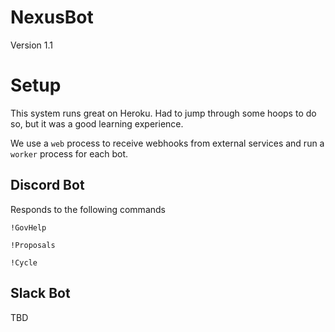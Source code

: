# NexusBot

Version 1.1


# Setup

This system runs great on Heroku. Had to jump through some hoops to do so, but it was a good learning experience.

We use a `web` process to receive webhooks from external services and run a `worker` process for each bot.

## Discord Bot

Responds to the following commands
   
   `!GovHelp`
   
   `!Proposals`
   
   `!Cycle`
   

## Slack Bot

TBD